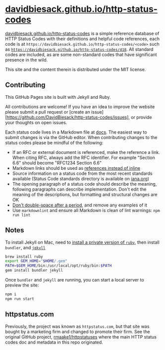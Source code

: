 # [davidbiesack.github.io/http-status-codes](https://davidbiesack.github.io/http-status-codes)

[davidbiesack.github.io/http-status-codes](https://davidbiesack.github.io/http-status-codes)
is a simple reference database of HTTP
Status Codes with their definitions and helpful code references, each
code is at `https://davidbiesack.github.io/http-status-codes/<code>` such as
[`https://davidbiesack.github.io/http-status-codes/418`](https://davidbiesack.github.io/http-status-codes/418).
All standard codes are included, as
are some non-standard codes that have significant presence in the wild.

This site and the content therein is distributed under the MIT license.

## Contributing

This GitHub Pages site is built with Jekyll and Ruby.

All contributions are welcome! If you have an idea to improve the
website please submit a pull request or
[create an issue][https://github.com/DavidBiesack/http-status-codes/issues],
or provide your thoughts on open issues.

Each status code lives in a Markdown file at [docs](docs). The easiest
way to submit changes is via the GitHub editor. When contributing
changes to the status codes please be mindful of the following:

* If an RFC or external document is referenced, make the reference a
  link. When citing RFC, always add the RFC identifier. For example
  "Section 6.6" should become "RFC1234 Section 6.6"
* Markdown links should be used as [references instead of inline](https://daringfireball.net/projects/markdown/syntax#link)
* Source information on a status code from the most recent standards
  available (Status Code standards directory is available on
  [iana.org](http://www.iana.org/assignments/http-status-codes/http-status-codes.xhtml))
* The opening paragraph of a status code should describe the meaning,
  following paragraphs can describe implementation. Don't edit the
  meaning of the descriptions, but formatting and structural changes are
  OK
* [Don't double-space after a period](http://www.slate.com/articles/technology/technology/2011/01/space_invaders.html),
  and remove any examples of it
* Use `markdownlint` and ensure all Markdown is clean of lint warnings:
  `npm run lint`

## Notes

To install Jekyll on Mac, need to
[install a private version of `ruby`](https://stackoverflow.com/a/54873916), then install `bundler`, and
[`jekyll`](https://jekyllrb.com/docs/)

```bash
brew install ruby
export GEM_HOME="$HOME/.gem"
PATH=$GEM_HOME/bin:/usr/local/opt/ruby/bin:$PATH
gem install bundler jekyll
```

Once `bundler` and `jekyll` are running, you can start a local server to preview the site:

```bash
npm i
npm run start
```

## httpstatus.com

Previously, the project was known as `httpstatus.com`, but that site was
bought by a marketing firm and changed to promote their firm.
See the original GitHub project, [rmaake1/httpstatuses](https://github.com/rmaake1/httpstatuses) where
the main HTTP status codes doc and metadata in this repo originated.
